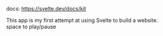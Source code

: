 
docs: https://svelte.dev/docs/kit

This app is my first attempt at using Svelte to build a website.  
space to play/pause
